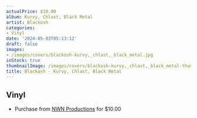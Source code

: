 ```yaml
---
actualPrice: $10.00
album: Kurvy, Chlast, Black Metal
artist: Blackosh
categories:
- Vinyl
date: '2024-05-03T05:13:12'
draft: false
images:
- /images/covers/blackosh-kurvy,_chlast,_black_metal.jpg
inStock: true
thumbnailImage: /images/covers/blackosh-kurvy,_chlast,_black_metal-thumb.jpg
title: Blackosh - Kurvy, Chlast, Black Metal
---
```


## Vinyl
* Purchase from [NWN Productions](http://shop.nwnprod.com/index.php?route=product/product&path=75&product_id=39886&sort=pd.name&order=ASC) for $10.00
